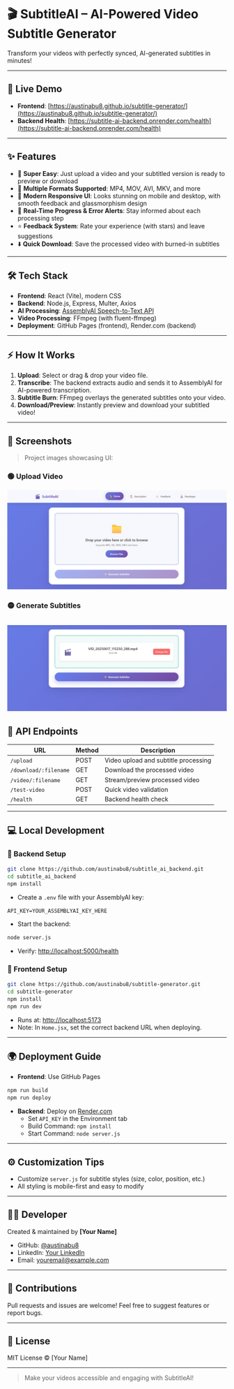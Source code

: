 # 🎬 SubtitleAI – AI-Powered Video Subtitle Generator

Transform your videos with perfectly synced, AI-generated subtitles in minutes!

---

## 🚀 Live Demo

- **Frontend**: [https://austinabu8.github.io/subtitle-generator/](https://austinabu8.github.io/subtitle-generator/)
- **Backend Health**: [https://subtitle-ai-backend.onrender.com/health](https://subtitle-ai-backend.onrender.com/health)

---

## ✨ Features

- 🎥 **Super Easy**: Just upload a video and your subtitled version is ready to preview or download
- 📁 **Multiple Formats Supported**: MP4, MOV, AVI, MKV, and more
- 📱 **Modern Responsive UI**: Looks stunning on mobile and desktop, with smooth feedback and glassmorphism design
- 🔁 **Real-Time Progress & Error Alerts**: Stay informed about each processing step
- ⭐ **Feedback System**: Rate your experience (with stars) and leave suggestions
- ⬇️ **Quick Download**: Save the processed video with burned-in subtitles

---

## 🛠 Tech Stack

- **Frontend**: React (Vite), modern CSS
- **Backend**: Node.js, Express, Multer, Axios
- **AI Processing**: [AssemblyAI Speech-to-Text API](https://www.assemblyai.com/)
- **Video Processing**: FFmpeg (with fluent-ffmpeg)
- **Deployment**: GitHub Pages (frontend), Render.com (backend)

---

## ⚡️ How It Works

1. **Upload**: Select or drag & drop your video file.
2. **Transcribe**: The backend extracts audio and sends it to AssemblyAI for AI-powered transcription.
3. **Subtitle Burn**: FFmpeg overlays the generated subtitles onto your video.
4. **Download/Preview**: Instantly preview and download your subtitled video!

---

## 📸 Screenshots

> Project images showcasing UI:

### 🟢 Upload Video
![upload video](subtitles/upload_video.png)

### 🟡 Generate Subtitles
![Generate Subtitles](subtitles/Generate_Subtitles.png)
---

## 📝 API Endpoints

| URL                     | Method | Description                          |
|-------------------------|--------|--------------------------------------|
| `/upload`              | POST   | Video upload and subtitle processing |
| `/download/:filename`  | GET    | Download the processed video         |
| `/video/:filename`     | GET    | Stream/preview processed video       |
| `/test-video`          | POST   | Quick video validation               |
| `/health`              | GET    | Backend health check                 |

---

## 💻 Local Development

### 🔧 Backend Setup

```bash
git clone https://github.com/austinabu8/subtitle_ai_backend.git
cd subtitle_ai_backend
npm install
```

- Create a `.env` file with your AssemblyAI key:

```
API_KEY=YOUR_ASSEMBLYAI_KEY_HERE
```

- Start the backend:

```bash
node server.js
```

- Verify: [http://localhost:5000/health](http://localhost:5000/health)

### 🎨 Frontend Setup

```bash
git clone https://github.com/austinabu8/subtitle-generator.git
cd subtitle-generator
npm install
npm run dev
```

- Runs at: [http://localhost:5173](http://localhost:5173)
- Note: In `Home.jsx`, set the correct backend URL when deploying.

---

## 🌍 Deployment Guide

- **Frontend**: Use GitHub Pages

```bash
npm run build
npm run deploy
```

- **Backend**: Deploy on [Render.com](https://render.com/)
  - Set `API_KEY` in the Environment tab
  - Build Command: `npm install`
  - Start Command: `node server.js`

---

## ⚙️ Customization Tips

- Customize `server.js` for subtitle styles (size, color, position, etc.)
- All styling is mobile-first and easy to modify

---

## 🙋‍♂️ Developer

Created & maintained by **[Your Name]**

- GitHub: [@austinabu8](https://github.com/austinabu8)
- LinkedIn: [Your LinkedIn](https://linkedin.com/in/yourprofile)
- Email: youremail@example.com

---

## 🤝 Contributions

Pull requests and issues are welcome! Feel free to suggest features or report bugs.

---

## 📝 License

MIT License © [Your Name]

---

> Make your videos accessible and engaging with SubtitleAI!
